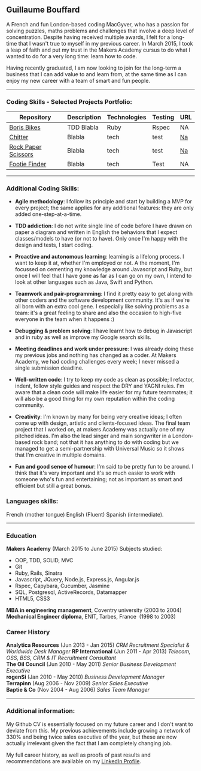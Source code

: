 ## Guillaume Bouffard

A French and fun London-based coding MacGyver, who has a passion for solving puzzles, maths problems and challenges that involve a deep level of concentration. Despite having received multiple awards, I felt for a long-time that I wasn't true to myself in my previous career. In March 2015, I took a leap of faith and put my trust in the Makers Academy cursus to do what I wanted to do for a very long time: learn how to code. 

Having recently graduated, I am now looking to join for the long-term a business that I can add value to and learn from, at the same time as I can enjoy my new career with a team of smart and fun people.

***

### Coding Skills - Selected Projects Portfolio:

| Repository | Description | Technologies | Testing | URL |
| ------------ | ----------- | ----------- | ----------- | ----------- |
| [Boris Bikes](https://github.com/GBouffard/BB5) | TDD Blabla | Ruby | Rspec | NA |
| [Chitter](TBC) | Blabla | tech | test | [Na](http_na/) |
| [Rock Paper Scissors](TBC) | Blabla | tech | test | [Na](http_na/) |
| [Footie Finder](https://github.com/GBouffard/footy_finder) | Blabla| tech | Test  | NA |

***

### Additional Coding Skills:

- **Agile methodology**: I follow its principle and start by building a MVP for every project; the same applies for any additional features: they are only added one-step-at-a-time.

- **TDD addiction**: I do not write single line of code before I have drawn on paper a diagram and written in English the behaviors that I expect classes/models to have (or not to have). Only once I'm happy with the design and tests, I start coding.

- **Proactive and autonomous learning**: learning is a lifelong process. I want to keep it at, whether I'm employed or not. A the moment, I'm focussed on cementing my knowledge around Javascript and Ruby, but once I will feel that I have gone as far as I can go on my own, I intend to look at other languages such as Java, Swift and Python.

- **Teamwork and pair-programming**: I find it pretty easy to get along with other coders and the software development community. It's as if we're all born with an extra cool gene. I especially like solving problems as a team: it's a great feeling to share and also the occasion to high-five everyone in the team when it happens :)

- **Debugging & problem solving**: I have learnt how to debug in Javascript and in ruby as well as improve my Google search skills.

- **Meeting deadlines and work under pressure**: I was already doing these my previous jobs and nothing has changed as a coder. At Makers Academy, we had coding challenges every week; I never missed a single submission deadline.

- **Well-written code**: I try to keep my code as clean as possible; I refactor, indent, follow style guides and respect the DRY and YAGNI rules. I'm aware that a clean code will make life easier for my future teammates; it will also be a good thing for my own reputation within the coding community.

- **Creativity**: I'm known by many for being very creative ideas; I often come up with design, artistic and clients-focused ideas. The final team project that I worked on, at makers Academy was actually one of my pitched ideas. I'm also the lead singer and main songwriter in a London-based rock band; not that it has anything to do with coding but we managed to get a semi-partnership with Universal Music so it shows that I'm creative in multiple domains.

- **Fun and good sence of humour**: I'm said to be pretty fun to be around. I think that it's very important and it's so much easier to work with someone who's fun and entertaining; not as important as smart and efficient but still a great bonus.

### Languages skills:
French (mother tongue)
English (Fluent)
Spanish (intermediate).

***

### Education

**Makers Academy** (March 2015 to June 2015)
Subjects studied:
- OOP, TDD, SOLID, MVC
- Git
- Ruby, Rails, Sinatra
- Javascript, JQuery, Node.js, Express.js, Angular.js
- Rspec, Capybara, Cucumber, Jasmine
- SQL, Postgresql, ActiveRecords, Datamapper
- HTML5, CSS3

**MBA in engineering management**, Coventry university (2003 to 2004)                      
**Mechanical Engineer diploma**, ENIT, Tarbes, France  (1998 to 2003)

### Career History

**Analytica Resources** (Jun 2013 - Jan 2015) *CRM Recruitment Specialist & Worldwide Desk Manager*
**RP International** (Jun 2011 - Apr 2013) *Telecom, OSS, BSS, CRM & IT Recruitment Consultant*  
**The Oil Council** (Jun 2010 - May 2011) *Senior Business Development Executive*  
**rogenSi** (Jan 2010 - May 2010) *Business Development Manager*  
**Terrapinn** (Aug 2006 - Nov 2009) *Senior Sales Executive*  
**Baptie & Co** (Nov 2004 - Aug 2006) *Sales Team Manager*  

***

### Additional information:

My Github CV is essentially focused on my future career and I don't want to deviate from this. My previous achievements include growing a network of 330% and being twice sales executive of the year, but these are now actually irrelevant given the fact that I am completely changing job.

My full career history, as well as proofs of past results and recommendations are available on my [LinkedIn Profile](https://uk.linkedin.com/in/gbouffard).